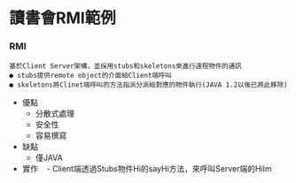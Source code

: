 # 讀書會RMI範例
### RMI 
    基於Client Server架構，並採用stubs和skeletons來進行遠程物件的通訊
    ● stubs提供remote object的介面給Client端呼叫
    ● skeletons將Clinet端呼叫的方法指派分派給對應的物件執行(JAVA 1.2以後已將此移除)
- 優點
    - 分散式處理
    - 安全性
    - 容易撰寫
- 缺點
    - 僅JAVA
- 實作
    - Client端透過Stubs物件Hi的sayHi方法，來呼叫Server端的HiIm
